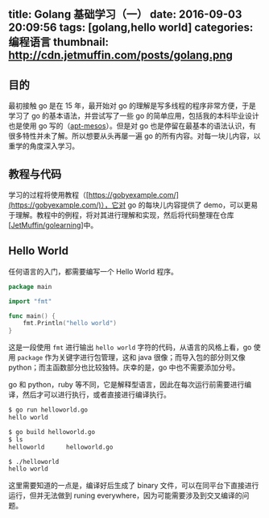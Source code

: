 title: Golang 基础学习（一）
date: 2016-09-03 20:09:56
tags: [golang,hello world]
categories: 编程语言
thumbnail: http://cdn.jetmuffin.com/posts/golang.png
---

## 目的

最初接触 go 是在 15 年，最开始对 go 的理解是写多线程的程序非常方便，于是学习了 go 的基本语法，并尝试写了一些 go 的简单应用，包括我的本科毕业设计也是使用 go 写的（[apt-mesos](https://github.com/icsnju/apt-mesos)）。但是对 go 也是停留在最基本的语法认识，有很多特性并未了解。所以想要从头再屡一遍 go 的所有内容。对每一块儿内容，以重学的角度深入学习。

<!-- more -->

## 教程与代码
学习的过程将使用教程（[https://gobyexample.com/](https://gobyexample.com/)），它对 go 的每块儿内容提供了 demo，可以更易于理解。教程中的例程，将对其进行理解和实现，然后将代码整理在仓库 [[JetMuffin/golearning](https://github.com/JetMuffin/golearning.git)]中。

## Hello World

任何语言的入门，都需要编写一个 Hello World 程序。

```go
package main

import "fmt"

func main() {
    fmt.Println("hello world")
}
```

这是一段使用 `fmt` 进行输出 `hello world` 字符的代码，从语言的风格上看，go 使用 `package` 作为关键字进行包管理，这和 java 很像；而导入包的部分则又像 python；而主函数部分也比较独特。庆幸的是，go 中也不需要添加分号。

go 和 python，ruby 等不同，它是解释型语言，因此在每次运行前需要进行编译，然后才可以进行执行，或者直接进行编译执行。

```bash
$ go run helloworld.go
hello world

$ go build helloworld.go
$ ls
helloworld      helloworld.go

$ ./helloworld
hello world
```

这里需要知道的一点是，编译好后生成了 binary 文件，可以在同平台下直接进行运行，但并无法做到 runing everywhere，因为可能需要涉及到交叉编译的问题。

